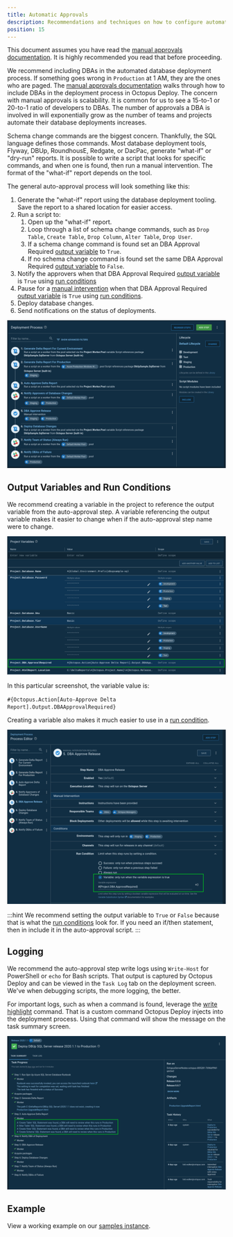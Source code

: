 ```yaml
---
title: Automatic Approvals
description: Recommendations and techniques on how to configure automatic approvals in an automated database deployment process.
position: 15
---
```


This document assumes you have read the [manual approvals documentation](/docs/deployment-examples/database-deployments/common-patterns/manual-approvals.md).  It is highly recommended you read that before proceeding.

We recommend including DBAs in the automated database deployment process.  If something goes wrong in `Production` at 1 AM, they are the ones who are paged.  The [manual approvals documentation](/docs/deployment-examples/database-deployments/common-patterns/manual-approvals.md) walks through how to include DBAs in the deployment process in Octopus Deploy.  The concern with manual approvals is scalability.  It is common for us to see a 15-to-1 or 20-to-1 ratio of developers to DBAs.  The number of approvals a DBA is involved in will exponentially grow as the number of teams and projects automate their database deployments increases.  

Schema change commands are the biggest concern.  Thankfully, the SQL language defines those commands.  Most database deployment tools, Flyway, DBUp, RoundhousE, Redgate, or DacPac, generate "what-if" or "dry-run" reports.  It is possible to write a script that looks for specific commands, and when one is found, then run a manual intervention.  The format of the "what-if" report depends on the tool.  

The general auto-approval process will look something like this:

1. Generate the "what-if" report using the database deployment tooling.  Save the report to a shared location for easier access.
2. Run a script to:
    1. Open up the "what-if" report.
    2. Loop through a list of schema change commands, such as `Drop Table`, `Create Table`, `Drop Column`, `Alter Table`, `Drop User`.
    3. If a schema change command is found set an DBA Approval Required [output variable](/docs/projects/variables/output-variables.md) to `True`.
    4. If no schema change command is found set the same DBA Approval Required [output variable](/docs/projects/variables/output-variables.md) to `False`. 
3. Notify the approvers when that DBA Approval Required [output variable](/docs/projects/variables/output-variables.md) is `True` using [run conditions](/docs/deployment-process/conditions/index.md#run-condition)
4. Pause for a [manual intervention](/docs/deployment-process/steps/manual-intervention-and-approvals.md) when that DBA Approval Required [output variable](/docs/projects/variables/output-variables.md) is `True` using [run conditions](/docs/deployment-process/conditions/index.md#run-condition).
5. Deploy database changes.
6. Send notifications on the status of deployments.

![](images/auto_approve_deployment_process.png)

## Output Variables and Run Conditions

We recommend creating a variable in the project to reference the output variable from the auto-approval step.  A variable referencing the output variable makes it easier to change when if the auto-approval step name were to change.

![](images/auto_approve_output_variable_variable.png)

In this particular screenshot, the variable value is:

`#{Octopus.Action[Auto-Approve Delta Report].Output.DBAApprovalRequired}`

Creating a variable also makes it much easier to use in a [run condition](/docs/deployment-process/conditions/index.md#run-condition).

![](images/auto_approve_run_conditions.png)

:::hint
We recommend setting the output variable to `True` or `False` because that is what the [run conditions](/docs/deployment-process/conditions/index.md#run-condition) look for.  If you need an if/then statement, then in include it in the auto-approval script.
:::

## Logging

We recommend the auto-approval step write logs using `Write-Host` for PowerShell or `echo` for Bash scripts.  That output is captured by Octopus Deploy and can be viewed in the `Task Log` tab on the deployment screen.  We've when debugging scripts, the more logging, the better.

For important logs, such as when a command is found, leverage the [write highlight](/docs/deployment-examples/custom-scripts/logging-messages-in-scripts.md) command.  That is a custom command Octopus Deploy injects into the deployment process.  Using that command will show the message on the task summary screen.

![](images/auto_approve_write_highlight.png)

## Example

View a working example on our [samples instance](https://samples.octopus.app/app#/Spaces-106/projects/dbup-sql-server-worker-pool-variable-type/deployments/process).